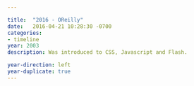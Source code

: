 ```yaml
---

title:  "2016 - OReilly"
date:   2016-04-21 10:28:30 -0700
categories:
- timeline
year: 2003
description: Was introduced to CSS, Javascript and Flash.

year-direction: left
year-duplicate: true
---
```


